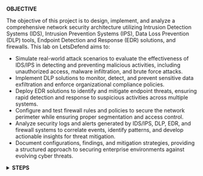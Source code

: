 <b>OBJECTIVE</b>

The objective of this project is to design, implement, and analyze a comprehensive network security architecture utilizing Intrusion Detection Systems (IDS), Intrusion Prevention Systems (IPS), Data Loss Prevention (DLP) tools, Endpoint Detection and Response (EDR) solutions, and firewalls. This lab on LetsDefend aims to:

- Simulate real-world attack scenarios to evaluate the effectiveness of IDS/IPS in detecting and preventing malicious activities, including unauthorized access, malware infiltration, and brute force attacks.
- Implement DLP solutions to monitor, detect, and prevent sensitive data exfiltration and enforce organizational compliance policies.
- Deploy EDR solutions to identify and mitigate endpoint threats, ensuring rapid detection and response to suspicious activities across multiple systems.
- Configure and test firewall rules and policies to secure the network perimeter while ensuring proper segmentation and access control.
- Analyze security logs and alerts generated by IDS/IPS, DLP, EDR, and firewall systems to correlate events, identify patterns, and develop actionable insights for threat mitigation.
- Document configurations, findings, and mitigation strategies, providing a structured approach to securing enterprise environments against evolving cyber threats.
  
<details>
  <summary><b>STEPS</b></summary>

  1. Analysing the Zeek-ftp.log file in LetsDefend, The Zeek ftp.log entry shows that the client at 192.168.74.100 successfully downloaded a file (delegated-afrinic-extended-latest.md5) from the FTP server at 192.168.74.20 using the RETR command. The transfer was authenticated with the username letsdefend and password ftp@letsdefend.io, and the 74-byte file was retrieved successfully, as indicated by the server's response code 226 ("Transfer complete").

     ![image](https://github.com/user-attachments/assets/8cde7eb4-7da3-41cf-ad0b-5783712f1483)


2. Analyzing the Suricata IPS log file on letsdefend, we can see the command was run successfully based on this screenshot;
   The alert log indicates a high-severity security event involving a successful user privilege gain. The IDS/IPS detected a Net User command response from source IP 192.168.59.71 (port 80) to destination IP 192.168.59.81 (port 56040) over TCP. This suggests potential privilege escalation activity, commonly associated with user account enumeration or manipulation. The traffic was allowed, indicating no immediate blocking action was taken. The flow involved 12 packets to the server (4776 bytes) and 7 packets to the client (4428 bytes), starting at 2017-03-24T18:05:53.575551. This event warrants immediate investigation to confirm the intent of the activity, verify user account integrity, and implement appropriate security controls to prevent further exploitation.

   ![image](https://github.com/user-attachments/assets/881ecbbc-ca35-44ee-9c20-86d22db5350f)

   From analyzing these Suricata IPS logs, we can see that the adversary attempted to exploit an SSL vulnerability in the system which is called Poodle.
   The log indicates a high-severity alert for an inbound SSLv3 connection flagged as vulnerable to the POODLE attack, which exploits a weakness in the SSLv3 protocol. The connection originated from source IP 10.60.11.10 (port 443) to destination IP 10.60.11.20 (port 40170) over TCP and was allowed, meaning the traffic was not blocked. The ET POLICY SSLv3 inbound connection to server signature (ID 2019415) identified the risk as a Potential Corporate Privacy Violation, with 10 packets (1650 bytes) sent to the server and 5 packets (866 bytes) received from the server. Immediate remediation is recommended, including disabling SSLv3 and enforcing stronger encryption protocols (e.g., TLS 1.2/1.3) to mitigate this vulnerability.

![image](https://github.com/user-attachments/assets/8626fe6a-ec4c-42c6-bebd-150a9b7f0b6d)



  <sumary><b>FIREWALL</b></sumary>

   Analyzing these firewall logs (Fortinet Firewall), we can see the action taken was denied. At 07:30:52, the firewall named LETSDEFEND blocked an IMAP traffic attempt from 192.168.68.12 (WAN interface) to 192.168.68.34 (Port 143). The traffic was denied due to the absence of a matching policy (policyid=0) and was classified as low risk with no data packets or bytes transmitted. The source and destination were both located within the United States, and the application traffic was categorized as unscanned.

 ![image](https://github.com/user-attachments/assets/1b94e538-0510-440e-8a2d-ce025d0977c5)

 <b>ENDPOINT DETECTION RESPONSE</b>

The log reveals a high-severity OS Credential Dumping attempt involving PowerShell executing the Mimikatz utility to steal credentials. The malicious command tried to download a script from http://is.gd/oeoFuI and execute Invoke-Mimikatz -DumpCreds. The attack was identified and successfully blocked by the security system, preventing execution. The process originated from powershell.exe located at \Device\HarddiskVolume2\Windows\System32\WindowsPowerShell\v1.0, with the SHA256 hash 9f914d42706fe215501044acd85a32d58aaef1419d404fddfa5d3b48f66ccd9f. This incident demonstrates an attempted credential theft that was effectively mitigated by proactive security measures.

![image](https://github.com/user-attachments/assets/657b5770-b6a0-4885-87bf-e71615bf95db)

<b>WEB APPLICATION FIREWALL</b>

 The AWS WAF log shows a blocked SQL Injection (SQLi) attack originating from the IP 185.220.101.35 (Germany). The attacker injected the payload "10 AND 1=1" into the custom HTTP header x-spl-test, likely using the curl tool. The attack targeted the URI /myUri via a GET request.

The LetsDefend_SQLi rule identified the SQLi attempt with high sensitivity and successfully blocked it, ensuring no further impact on the application. This indicates effective protection against SQLi attacks.

### Steps To Take;
- Monitor and block the IP for future activities.
- Review and secure application inputs to prevent SQLi.
- Keep WAF rules updated for ongoing protection.
  
 ![image](https://github.com/user-attachments/assets/e6c9562d-517d-46d6-ae62-ccd879adffaa)



 <b>CLOUDFLARE</b>

The firewall log indicates a blocked HTTP GET request targeting letsdefend.io from the IP 185.220.102.244, originating from ASN 60533. The request used HTTP/1.0 and a common browser user-agent but lacked a query string, suggesting a generic probe or scan. It was blocked by a custom firewall rule (Rule ID: 8b16d6292f3f4e0096fc85c1ad199sa2).


 ![image](https://github.com/user-attachments/assets/e87a4b42-2e0a-4eeb-972b-1f4cf223cc16)

 </details> 



